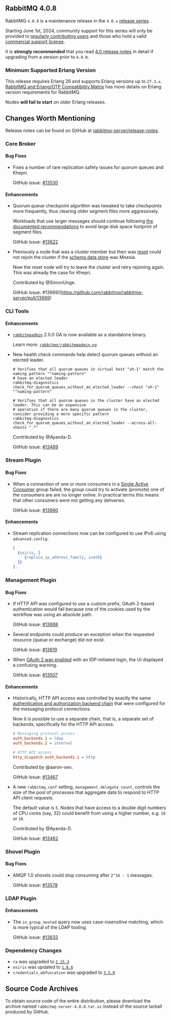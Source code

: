 ## RabbitMQ 4.0.8

RabbitMQ `4.0.8` is a maintenance release in the `4.0.x` [release series](https://www.rabbitmq.com/release-information).

Starting June 1st, 2024, community support for this series will only be provided to [regularly contributing users](https://github.com/rabbitmq/rabbitmq-server/blob/main/COMMUNITY_SUPPORT.md) and those
who hold a valid [commercial support license](https://tanzu.vmware.com/rabbitmq/oss).

It is **strongly recommended** that you read [4.0 release notes](https://github.com/rabbitmq/rabbitmq-server/releases/tag/v4.0.1)
in detail if upgrading from a version prior to `4.0.0`.


### Minimum Supported Erlang Version

This release requires Erlang 26 and supports Erlang versions up to `27.3.x`.
[RabbitMQ and Erlang/OTP Compatibility Matrix](https://www.rabbitmq.com/docs/which-erlang) has more details on
Erlang version requirements for RabbitMQ.

Nodes **will fail to start** on older Erlang releases.


## Changes Worth Mentioning

Release notes can be found on GitHub at [rabbitmq-server/release-notes](https://github.com/rabbitmq/rabbitmq-server/tree/v4.0.x/release-notes).

### Core Broker

#### Bug Fixes

 * Fixes a number of rare replication safety issues for quorum queues and Khepri.
 
   GitHub issue: [#13530](https://github.com/rabbitmq/rabbitmq-server/pull/13530)

#### Enhancements

 * Quorum queue checkpoint algorithm was tweaked to take checkpoints more frequently, thus
   clearing older segment files more aggressively.
   
   Workloads that use larger messages should continue following [the documented recommendations](https://www.rabbitmq.com/docs/quorum-queues#performance-tuning-large-messages) to
   avoid large disk space footprint of segment files.
   
   GitHub issue: [#13622](https://github.com/rabbitmq/rabbitmq-server/pull/13622)

 * Previously a node that was a cluster member but then was [reset](https://www.rabbitmq.com/docs/clustering#restarting-with-hostname-changes) could not
   rejoin the cluster if the [schema data store](https://www.rabbitmq.com/docs/metadata-store) was Mnesia.
   
   Now the reset node will try to leave the cluster and retry rejoining again.
   This was already the case for Khepri.
   
   Contributed by @SimonUnge.

   GitHub issue: #13669](https://github.com/rabbitmq/rabbitmq-server/pull/13669)


### CLI Tools

#### Enhancements

 * [`rabbitmqadmin`](https://www.rabbitmq.com/docs/management-cli) 2.0.0 GA is now available as a standalone binary.
 
   Learn more: [`rabbitmq/rabbitmqadmin-ng`](https://github.com/rabbitmq/rabbitmqadmin-ng)

  * New health check commands help detect quorum queues without an elected leader.
 
    ```shell
    # Verifies that all quorum queues in virtual host "vh-1" match the naming pattern "^naming-pattern"
    # have an elected leader
    rabbitmq-diagnostics check_for_quorum_queues_without_an_elected_leader --vhost "vh-1" "^naming-pattern"
    
    # Verifies that all quorum queues in the cluster have an elected leader. This can be an expensive
    # operation if there are many quorum queues in the cluster, consider providing a more specific pattern
    rabbitmq-diagnostics check_for_quorum_queues_without_an_elected_leader --across-all-vhosts ".*"
    ```
    
    Contributed by @Ayanda-D.
    
    GitHub issue: [#13489](https://github.com/rabbitmq/rabbitmq-server/pull/13489/)


### Stream Plugin

#### Bug Fixes

 * When a connection of one or more consumers in a [Single Active Consumer]() group failed, the group
   could try to activate (promote) one of the consumers are are no longer online. In practical terms
   this means that other consumers were not getting any deliveries.
   
   GitHub issue: [#13660](https://github.com/rabbitmq/rabbitmq-server/pull/13660)

#### Enhancements

 * Stream replication connections now can be configured to use IPv6 using `advanced.config`:
 
   ```erl
   [
     {osiris, [
        {replica_ip_address_family, inet6}
     ]}
   ].
   ```


### Management Plugin

#### Bug Fixes

 * If HTTP API was configured to use a custom prefix, OAuth 2-based authentication would fail
   because one of the cookies used by the workflow was using an absolute path.

   GitHub issue: [#13668](https://github.com/rabbitmq/rabbitmq-server/pull/13668)

 * Several endpoints could produce an exception when the requested resource (queue or exchange) did not exist.

   GitHub issue: [#13619](https://github.com/rabbitmq/rabbitmq-server/pull/13619)

 * When [OAuth 2 was enabled](https://www.rabbitmq.com/docs/oauth2) with an IDP-initiated login,
   the UI displayed a confusing warning.
   
   GitHub issue: [#13507](https://github.com/rabbitmq/rabbitmq-server/pull/13507)

#### Enhancements

 * Historically, HTTP API access was controlled by exactly the same [authentication and authorization backend chain]()
   that were configured for the messaging protocol connections.
   
   Now it is possible to use a separate chain, that is, a separate set of backends, specifically for the HTTP API access:
   
   ```ini
   # Messaging protocol access
   auth_backends.1 = ldap
   auth_backends.2 = internal
   
   # HTTP API access
   http_dispatch.auth_backends.1 = http
   ```
   
   Contributed by @aaron-seo.
   
   GitHub issue: [#13467](https://github.com/rabbitmq/rabbitmq-server/pull/13467)

 * A new `rabbitmq.conf` setting, `management.delegate_count`, controls the size of the pool of processes
   that aggregate data to respond to HTTP API client requests.
   
   The default value is `5`. Nodes that have access to a double digit numbers of CPU cores (say, 32)
   could benefit from using a higher number, e.g. `10` or `16`.
   
   Contributed by @Ayanda-D.
   
   GitHub issue: [#13462](https://github.com/rabbitmq/rabbitmq-server/pull/13462)


### Shovel Plugin

#### Bug Fixes

 * AMQP 1.0 shovels could stop consuming after `2^16 - 1` messages.
 
   GitHub issue: [#13578](https://github.com/rabbitmq/rabbitmq-server/pull/13578)


### LDAP Plugin

#### Enhancements

 * The `in_group_nested` query now uses case-insensitive matching, which is more typical of the LDAP tooling.

   GitHub issue: [#13633](https://github.com/rabbitmq/rabbitmq-server/pull/13633)


### Dependency Changes

 * `ra` was upgraded to [`2.15.3`](https://github.com/rabbitmq/ra/releases)
 * `osiris` was updated to [`1.8.6`](https://github.com/rabbitmq/osiris/releases) 
 * `credentials_obfuscation` was upgraded to [`3.5.0`](https://github.com/rabbitmq/credentials-obfuscation/releases)


## Source Code Archives

To obtain source code of the entire distribution, please download the archive named `rabbitmq-server-4.0.8.tar.xz`
instead of the source tarball produced by GitHub.

